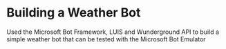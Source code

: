 # Building a Weather Bot 

Used the Microsoft Bot Framework, LUIS and Wunderground API to build a simple weather bot that can be tested with the Microsoft Bot Emulator
